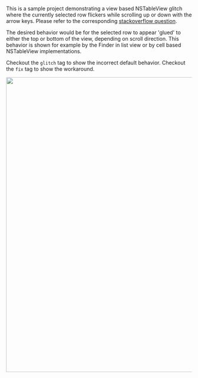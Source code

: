 This is a sample project demonstrating a view based NSTableView glitch where the currently selected row flickers while scrolling up or down with the arrow keys. Please refer to the corresponding [stackoverflow question](https://stackoverflow.com/questions/63043081/nstableview-selected-row-flickering-while-scrolling-with-arrow-keys).

The desired behavior would be for the selected row to appear 'glued' to either the top or bottom of the view, depending on scroll direction. This behavior is shown for example by the Finder in list view or by cell based NSTableView implementations.

Checkout the `glitch` tag to show the incorrect default behavior. Checkout the `fix` tag to show the workaround.

<p align="center">
    <img src="Demo.gif" width="800", max-width="100%"/>
</p>
